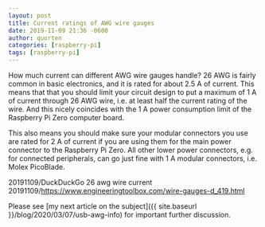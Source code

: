 ```yaml
---
layout: post
title: Current ratings of AWG wire gauges
date: 2019-11-09 21:36 -0600
author: quorten
categories: [raspberry-pi]
tags: [raspberry-pi]
---
```


How much current can different AWG wire gauges handle?  26 AWG is
fairly common in basic electronics, and it is rated for about 2.5 A of
current.  This means that that you should limit your circuit design to
put a maximum of 1 A of current through 26 AWG wire, i.e. at least
half the current rating of the wire.  And this nicely coincides with
the 1 A power consumption limit of the Raspberry Pi Zero computer
board.

This also means you should make sure your modular connectors you use
are rated for 2 A of current if you are using them for the main power
connector to the Raspberry Pi Zero.  All other lower power connectors,
e.g. for connected peripherals, can go just fine with 1 A modular
connectors, i.e. Molex PicoBlade.

20191109/DuckDuckGo 26 awg wire current  
20191109/https://www.engineeringtoolbox.com/wire-gauges-d_419.html

Please see [my next article on the subject]({{ site.baseurl
}}/blog/2020/03/07/usb-awg-info) for important further discussion.
